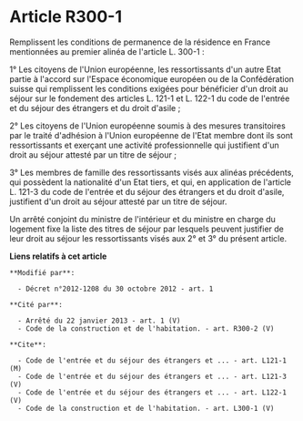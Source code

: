 # Article R300-1

Remplissent les conditions de permanence de la résidence en France mentionnées au premier alinéa de l'article L. 300-1 : 

1° Les citoyens de l'Union européenne, les ressortissants d'un autre Etat partie à l'accord sur l'Espace économique européen
ou de la Confédération suisse qui remplissent les conditions exigées pour bénéficier d'un droit au séjour sur le fondement
des articles L. 121-1 et L. 122-1 du code de l'entrée et du séjour des étrangers et du droit d'asile ; 

2° Les citoyens de l'Union européenne soumis à des mesures transitoires par le traité d'adhésion à l'Union européenne de
l'Etat membre dont ils sont ressortissants et exerçant une activité professionnelle qui justifient d'un droit au séjour
attesté par un titre de séjour ; 

3° Les membres de famille des ressortissants visés aux alinéas précédents, qui possèdent la nationalité d'un Etat tiers, et
qui, en application de l'article L. 121-3 du code de l'entrée et du séjour des étrangers et du droit d'asile, justifient d'un
droit au séjour attesté par un titre de séjour. 

Un arrêté conjoint du ministre de l'intérieur et du ministre en charge du logement fixe la liste des titres de séjour par
lesquels peuvent justifier de leur droit au séjour les ressortissants visés aux 2° et 3° du présent article.

**Liens relatifs à cet article**

	**Modifié par**:

	  - Décret n°2012-1208 du 30 octobre 2012 - art. 1

	**Cité par**:

	  - Arrêté du 22 janvier 2013 - art. 1 (V)
	  - Code de la construction et de l'habitation. - art. R300-2 (V)

	**Cite**:

	  - Code de l'entrée et du séjour des étrangers et ... - art. L121-1 (M)
	  - Code de l'entrée et du séjour des étrangers et ... - art. L121-3 (V)
	  - Code de l'entrée et du séjour des étrangers et ... - art. L122-1 (V)
	  - Code de la construction et de l'habitation. - art. L300-1 (V)
